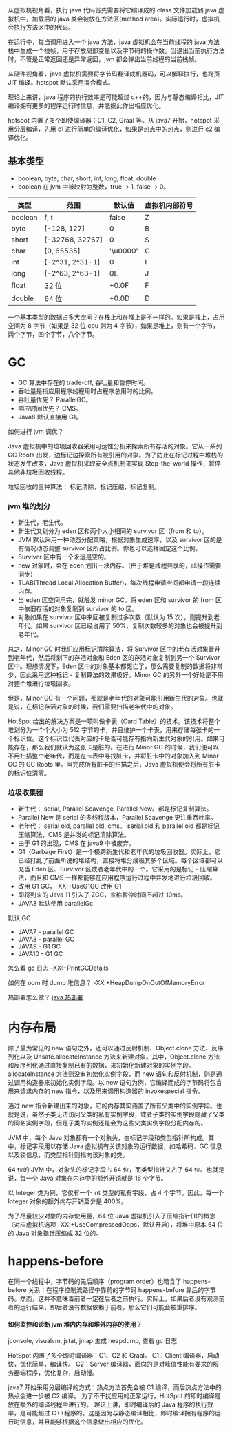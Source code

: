 从虚拟机视角看，执行 java 代码首先需要将它编译成的 class 文件加载到 java 虚拟机中，加载后的 java 类会被放在方法区(method area)。实际运行时，虚拟机会执行方法区中的代码。

在运行中，每当调用进入一个 java 方法，java 虚拟机会在当前线程的 java 方法栈中生成一个栈帧，用于存放局部变量以及字节码的操作数。当退出当前执行方法时，不管是正常返回还是异常返回，jvm 都会弹出当前线程的当前栈帧。

从硬件视角看，java 虚拟机需要将字节码翻译成机器码，可以解释执行，也跨页 JIT 编译。hotspot 默认采用混合模式。

理论上来讲，java 程序的执行效率是可能超过 c++的，因为与静态编译相比，JIT 编译拥有更多的程序运行时信息，并能据此作出相应优化。

hotspot 内置了多个即使编译器：C1, C2, Graal 等。从 java7 开始，hotspot 采用分层编译，先用 c1 进行简单的编译优化，如果是热点中的热点，则进行 c2 编译优化。

## 基本类型

- boolean, byte, char, short, int, long, float, double
- boolean 在 jvm 中被映射为整数，true -> 1, false -> 0。

| 类型    | 范围            | 默认值   | 虚拟机内部符号 |
| ------- | --------------- | -------- | -------------- |
| boolean | f, t            | false    | Z              |
| byte    | [-128, 127]     | 0        | B              |
| short   | [-32768, 32767] | 0        | S              |
| char    | [0, 65535]      | '\u0000' | C              |
| int     | [-2^31, 2^31-1] | 0        | I              |
| long    | [-2^63, 2^63-1] | 0L       | J              |
| float   | 32 位           | +0.0F    | F              |
| double  | 64 位           | +0.0D    | D              |

一个基本类型的数据占多大空间？在栈上和在堆上是不一样的。如果是栈上，占用空间为 8 字节（如果是 32 位 cpu 则为 4 字节），如果是堆上，则有一个字节，两个字节，四个字节，八个字节。

# GC

- GC 算法中存在的 trade-off, 吞吐量和暂停时间。
- 吞吐量是指应用程序线程用时占程序总用时的比例。
- 吞吐量优先？ ParallelGC。
- 响应时间优先？ CMS。
- Java8 默认直接用 G1。

如何进行 jvm 调优？

Java 虚拟机中的垃圾回收器采用可达性分析来探索所有存活的对象。它从一系列 GC Roots 出发，边标记边探索所有被引用的对象。为了防止在标记过程中堆栈的状态发生改变，Java 虚拟机采取安全点机制来实现 Stop-the-world 操作，暂停其他非垃圾回收线程。

垃圾回收的三种算法： 标记清除，标记压缩，标记复制。

### jvm 堆的划分

- 新生代，老生代。
- 新生代又划分为 eden 区和两个大小相同的 survivor 区（from 和 to）。
- JVM 默认采用一种动态分配策略，根据对象生成速率，以及 survivor 区的是有情况动态调整 survivor 区所占比例。你也可以选择固定这个比例。
- Survivor 区中有一个永远是空的。
- new 对象时，会在 eden 划出一块内存。（由于堆是线程共享的，此操作需要同步）
- TLAB(Thread Local Allocation Buffer)，每次线程申请空间都申请一段连续内存。
- 当 eden 区空间用完，就触发 minor GC。将 eden 区和 survivor 的 from 区中依旧存活的对象复制到 survivor 的 to 区。
- 对象如果在 survivor 区中来回被复制过多次数（默认为 15 次），则提升到老年代。如果 survivor 区已经占用了 50%，复制次数较多的对象也会被提升到老年代。

总之，Minor GC 时我们应用标记清除算法，将 Survivor 区中的老存活对象晋升到老年代，然后将剩下的存活对象和 Eden 区的存活对象复制到另一个 Survivor 区中。理想情况下，Eden 区中的对象基本都死亡了，那么需要复制的数据将非常少，因此采用这种标记 - 复制算法的效果极好。Minor GC 的另外一个好处是不用对整个堆进行垃圾回收。

但是，Minor GC 有一个问题，那就是老年代的对象可能引用新生代的对象。也就是说，在标记存活对象的时候，我们需要扫描老年代中的对象。

HotSpot 给出的解决方案是一项叫做卡表（Card Table）的技术。该技术将整个堆划分为一个个大小为 512 字节的卡，并且维护一个卡表，用来存储每张卡的一个标识位。这个标识位代表对应的卡是否可能存有指向新生代对象的引用。如果可能存在，那么我们就认为这张卡是脏的。在进行 Minor GC 的时候，我们便可以不用扫描整个老年代，而是在卡表中寻找脏卡，并将脏卡中的对象加入到 Minor GC 的 GC Roots 里。当完成所有脏卡的扫描之后，Java 虚拟机便会将所有脏卡的标识位清零。

### 垃圾收集器

- 新生代： serial, Parallel Scavenge, Parallel New。都是标记复制算法。
- Parallel New 是 serial 的多线程版本，Parallel Scavenge 更注重吞吐率。
- 老年代： serial old, parallel old, cms。 serial old 和 parallel old 都是标记压缩算法，CMS 是并发的标记清除算法。
- 由于 G1 的出现，CMS 在 java9 中被废弃。
- G1（Garbage First）是一个横跨新生代和老年代的垃圾回收器。实际上，它已经打乱了前面所说的堆结构，直接将堆分成极其多个区域。每个区域都可以充当 Eden 区、Survivor 区或者老年代中的一个。它采用的是标记 - 压缩算法，而且和 CMS 一样都能够在应用程序运行过程中并发地进行垃圾回收。
- 改用 G1 GC，-XX:+UseG1GC 改用 G1
- 即将到来的 Java 11 引入了 ZGC，宣称暂停时间不超过 10ms。
- JAVA8 默认使用 parallelGc

默认 GC

- JAVA7 - parallel GC
- JAVA8 - parallel GC
- JAVA9 - G1 GC
- JAVA10 - G1 GC

怎么看 gc 日志 -XX:+PrintGCDetails

如何在 oom 时 dump 堆信息？ -XX:+HeapDumpOnOutOfMemoryError

热部署怎么做？ [java 热部署](https://www.ibm.com/developerworks/cn/java/j-lo-hotdeploy/index.html)

# 内存布局

除了最为常见的 new 语句之外，还可以通过反射机制、Object.clone 方法、反序列化以及 Unsafe.allocateInstance 方法来新建对象。其中，Object.clone 方法和反序列化通过直接复制已有的数据，来初始化新建对象的实例字段。allocateInstance 方法则没有初始化实例字段，而 new 语句和反射机制，则是通过调用构造器来初始化实例字段。以 new 语句为例，它编译而成的字节码将包含用来请求内存的 new 指令，以及用来调用构造器的 invokespecial 指令。

通过 new 指令新建出来的对象，它的内存其实涵盖了所有父类中的实例字段。也就是说，虽然子类无法访问父类的私有实例字段，或者子类的实例字段隐藏了父类的同名实例字段，但是子类的实例还是会为这些父类实例字段分配内存的。

JVM 中，每个 Java 对象都有一个对象头，由标记字段和类型指针所构成。其中，标记字段用以存储 Java 虚拟机有关该对象的运行数据，如哈希码、GC 信息以及锁信息，而类型指针则指向该对象的类。

64 位的 JVM 中，对象头的标记字段占 64 位，而类型指针又占了 64 位。也就是说，每一个 Java 对象在内存中的额外开销就是 16 个字节。

以 Integer 类为例，它仅有一个 int 类型的私有字段，占 4 个字节。因此，每一个 Integer 对象的额外内存开销至少是 400%。

为了尽量较少对象的内存使用量，64 位 Java 虚拟机引入了压缩指针[1]的概念（对应虚拟机选项 -XX:+UseCompressedOops，默认开启），将堆中原本 64 位的 Java 对象指针压缩成 32 位的。

# happens-before

在同一个线程中，字节码的先后顺序（program order）也暗含了 happens-before 关系：在程序控制流路径中靠前的字节码 happens-before 靠后的字节码。然而，这并不意味着前者一定在后者之前执行。实际上，如果后者没有观测前者的运行结果，即后者没有数据依赖于前者，那么它们可能会被重排序。

#### 如何监控和诊断 jvm 堆内内存和堆外内存的使用？

jconsole, visualvm, jstat, jmap
生成 heapdump, 查看 gc 日志

HotSpot 内置了多个即时编译器：C1、C2 和 Graal。
C1：Client 编译器，启动快，优化简单，编译快。
C2：Server 编译器，面向的是对峰值性能有要求的服务器端程序，优化复杂，启动慢。

java7 开始采用分层编译的方式：热点方法首先会被 C1 编译，而后热点方法中的热点会进一步被 C2 编译。
为了不干扰应用的正常运行，HotSpot 的即时编译是放在额外的编译线程中进行的。
理论上讲，即时编译后的 Java 程序的执行效率，是可能超过 C++程序的。这是因为与静态编译相比，即时编译拥有程序的运行时信息，并且能够根据这个信息做出相应的优化。
